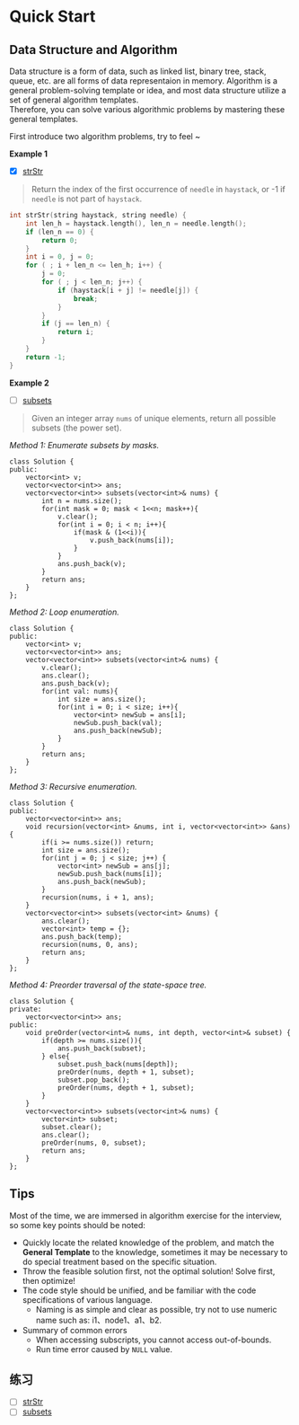 # Quick Start

## Data Structure and Algorithm

Data structure is a form of data, such as linked list, binary tree, stack, queue, etc. are all forms of data representaion in memory. Algorithm is a general problem-solving template or idea, and most data structure utilize a set of general algorithm templates.  
Therefore, you can solve various algorithmic problems by mastering these general templates.  

First introduce two algorithm problems, try to feel ~

**Example 1**

- [x] [strStr](https://leetcode-cn.com/problems/implement-strstr/)

> Return the index of the first occurrence of `needle` in `haystack`, or -1 if `needle` is not part of `haystack`.

```c++
int strStr(string haystack, string needle) {
    int len_h = haystack.length(), len_n = needle.length();
    if (len_n == 0) {
        return 0;
    }
    int i = 0, j = 0;
    for ( ; i + len_n <= len_h; i++) {
        j = 0;
        for ( ; j < len_n; j++) {
            if (haystack[i + j] != needle[j]) {
                break;
            }
        }
        if (j == len_n) {
            return i;
        }
    }
    return -1;
}
```

**Example 2**

- [ ] [subsets](https://leetcode-cn.com/problems/subsets/)

> Given an integer array `nums` of unique elements, return all possible subsets (the power set).

*Method 1: Enumerate subsets by masks.*

```
class Solution {
public:
    vector<int> v;
    vector<vector<int>> ans;
    vector<vector<int>> subsets(vector<int>& nums) {
        int n = nums.size();
        for(int mask = 0; mask < 1<<n; mask++){
            v.clear();
            for(int i = 0; i < n; i++){
                if(mask & (1<<i)){
                    v.push_back(nums[i]);
                }
            }
            ans.push_back(v);
        }
        return ans;
    }
};
```

*Method 2: Loop enumeration.*

```
class Solution {
public:
    vector<int> v;
    vector<vector<int>> ans;
    vector<vector<int>> subsets(vector<int>& nums) {
        v.clear();
        ans.clear();
        ans.push_back(v);
        for(int val: nums){
            int size = ans.size();
            for(int i = 0; i < size; i++){
                vector<int> newSub = ans[i];
                newSub.push_back(val);
                ans.push_back(newSub);
            }
        }
        return ans;
    }
};
```

*Method 3: Recursive enumeration.*

```
class Solution {
public:
    vector<vector<int>> ans;
    void recursion(vector<int> &nums, int i, vector<vector<int>> &ans){
        if(i >= nums.size()) return;
        int size = ans.size();
        for(int j = 0; j < size; j++) {
            vector<int> newSub = ans[j];
            newSub.push_back(nums[i]);
            ans.push_back(newSub);
        }
        recursion(nums, i + 1, ans);
    }
    vector<vector<int>> subsets(vector<int> &nums) {
        ans.clear();
        vector<int> temp = {};
        ans.push_back(temp);
        recursion(nums, 0, ans);
        return ans;
    }
};
```

*Method 4: Preorder traversal of the state-space tree.*
```
class Solution {
private:
    vector<vector<int>> ans;
public:
    void preOrder(vector<int>& nums, int depth, vector<int>& subset) {
        if(depth >= nums.size()){
            ans.push_back(subset);
        } else{
            subset.push_back(nums[depth]);
            preOrder(nums, depth + 1, subset);
            subset.pop_back();
            preOrder(nums, depth + 1, subset);
        }
    }
    vector<vector<int>> subsets(vector<int>& nums) {
        vector<int> subset;
        subset.clear();
        ans.clear();
        preOrder(nums, 0, subset);
        return ans;
    }
};
```

## Tips

Most of the time, we are immersed in algorithm exercise for the interview, so some key points should be noted:  
- Quickly locate the related knowledge of the problem, and match the **General Template** to the knowledge, sometimes it may be necessary to do special treatment based on the specific situation.
- Throw the feasible solution first, not the optimal solution! Solve first, then optimize!
- The code style should be unified, and be familiar with the code specifications of various language.
  - Naming is as simple and clear as possible, try not to use numeric name such as: i1、node1、a1、b2.
- Summary of common errors
  - When accessing subscripts, you cannot access out-of-bounds.
  - Run time error caused by `NULL` value.

## 练习

- [ ] [strStr](https://leetcode-cn.com/problems/implement-strstr/)
- [ ] [subsets](https://leetcode-cn.com/problems/subsets/)
